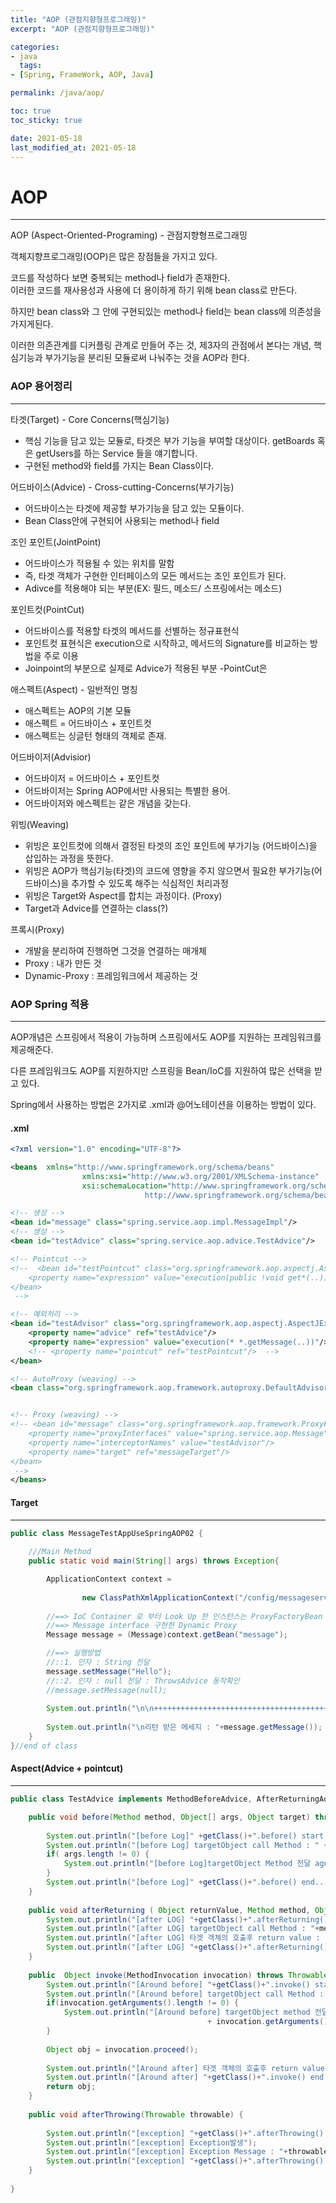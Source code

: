 ```yaml
---
title: "AOP (관점지향형프로그래밍)"
excerpt: "AOP (관점지향형프로그래밍)"

categories:
- java
  tags:
- [Spring, FrameWork, AOP, Java]

permalink: /java/aop/

toc: true
toc_sticky: true

date: 2021-05-18
last_modified_at: 2021-05-18
---
```


# AOP
---
AOP (Aspect-Oriented-Programing) - 관점지향형프로그래밍

객체지향프로그래밍(OOP)은 많은 장점들을 가지고 있다.

코드를 작성하다 보면 중복되는 method나 field가 존재한다.  
이러한 코드를 재사용성과 사용에 더 용이하게 하기 위해 bean class로 만든다.

하지만 bean class와 그 안에 구현되있는 method나 field는 bean class에 의존성을 가지게된다.

이러한 의존관계를 디커플링 관계로 만들어 주는 것, 제3자의 관점에서 본다는 개념, 핵심기능과 부가기능을 분리된 모듈로써 나눠주는 것을 AOP라 한다. 


### AOP 용어정리
---

타겟(Target) - Core Concerns(핵심기능)

 - 핵심 기능을 담고 있는 모듈로, 타겟은 부가 기능을 부여할 대상이다.
   getBoards 혹은 getUsers를 하는 Service 들을 얘기합니다.
 - 구현된 method와 field를 가지는 Bean Class이다.

어드바이스(Advice) - Cross-cutting-Concerns(부가기능)

 - 어드바이스는 타겟에 제공할 부가기능을 담고 있는 모듈이다.
 - Bean Class안에 구현되어 사용되는 method나 field

조인 포인트(JointPoint)

 - 어드바이스가 적용될 수 있는 위치를 말함
 - 즉, 타겟 객체가 구현한 인터페이스의 모든 메서드는 조인 포인트가 된다.
 - Adivce를 적용해야 되는 부분(EX: 필드, 메소드/ 스프링에서는 메소드)

포인트컷(PointCut)

 - 어드바이스를 적용할 타겟의 메서드를 선별하는 정규표현식
 - 포인트컷 표현식은 execution으로 시작하고, 메서드의 Signature를 비교하는 방법을 주로 이용
 - Joinpoint의 부분으로 실제로 Advice가 적용된 부분
  -PointCut은 

애스펙트(Aspect) - 일반적인 명칭

 - 애스펙트는 AOP의 기본 모듈
 - 애스펙트 = 어드바이스 + 포인트컷
 - 애스펙트는 싱글턴 형태의 객체로 존재.

어드바이저(Advisior)

 - 어드바이저 = 어드바이스 + 포인트컷
 - 어드바이저는 Spring AOP에서만 사용되는 특별한 용어.
 - 어드바이저와 에스펙트는 같은 개념을 갖는다.

위빙(Weaving)

 - 위빙은 포인트컷에 의해서 결정된 타겟의 조인 포인트에 부가기능 (어드바이스)을 삽입하는 과정을 뜻한다.
 - 위빙은 AOP가 핵심기능(타겟)의 코드에 영향을 주지 않으면서 필요한 부가기능(어드바이스)을 추가할 수 있도록 해주는 식심적인 처리과정
 - 위빙은 Target와 Aspect를 합치는 과정이다. (Proxy)
 - Target과 Advice를 연결하는 class(?)

프록시(Proxy)

 - 개발을 분리하여 진행하면 그것을 연결하는 매개체
 - Proxy : 내가 만든 것
 - Dynamic-Proxy : 프레임워크에서 제공하는 것

### AOP Spring 적용
---

AOP개념은 스프링에서 적용이 가능하며 스프링에서도 AOP를 지원하는 프레임워크를 제공해준다.  

다른 프레임워크도 AOP를 지원하지만 스프링을 Bean/IoC를 지원하여 많은 선택을 받고 있다.

Spring에서 사용하는 방법은 2가지로 .xml과 @어노테이션을 이용하는 방법이 있다.

#### .xml

``` xml
<?xml version="1.0" encoding="UTF-8"?>

<beans 	xmlns="http://www.springframework.org/schema/beans"
				xmlns:xsi="http://www.w3.org/2001/XMLSchema-instance"
				xsi:schemaLocation="http://www.springframework.org/schema/beans
							  http://www.springframework.org/schema/beans/spring-beans.xsd">

<!-- 생성 -->							  
<bean id="message" class="spring.service.aop.impl.MessageImpl"/>
<!-- 생성 -->
<bean id="testAdvice" class="spring.service.aop.advice.TestAdvice"/>

<!-- Pointcut -->
<!--  <bean id="testPointcut" class="org.springframework.aop.aspectj.AspectJExpressionPointcut">
	<property name="expression" value="execution(public !void get*(..))"/>
</bean> 
 -->

<!-- 예외처리 -->
<bean id="testAdvisor" class="org.springframework.aop.aspectj.AspectJExpressionPointcutAdvisor">
	<property name="advice" ref="testAdvice"/>
	<property name="expression" value="execution(* *.getMessage(..))"/>
	<!-- <property name="pointcut" ref="testPointcut"/>  -->
</bean>

<!-- AutoProxy (weaving) -->
<bean class="org.springframework.aop.framework.autoproxy.DefaultAdvisorAutoProxyCreator"/>


<!-- Proxy (weaving) -->
<!-- <bean id="message" class="org.springframework.aop.framework.ProxyFactoryBean">
	<property name="proxyInterfaces" value="spring.service.aop.Message"/>  #Target이 인터페이스를 구현하기에 생략가능
	<property name="interceptorNames" value="testAdvisor"/>
	<property name="target" ref="messageTarget"/>
</bean>
 -->
</beans>
```

#### Target
---
```java
public class MessageTestAppUseSpringAOP02 {
	
	///Main Method
	public static void main(String[] args) throws Exception{

		ApplicationContext context = 
		
				new ClassPathXmlApplicationContext("/config/messageservice.xml");
		
		//==> IoC Container 로 부터 Look Up 한 인스턴스는 ProxyFactoryBean 객체가 생성해준 
		//==> Message interface 구현한 Dynamic Proxy
		Message message = (Message)context.getBean("message");

		//==> 실행방법
		//::1. 인자 : String 전달
	    message.setMessage("Hello");
	    //::2. 인자 : null 전달 : ThrowsAdvice 동작확인
		//message.setMessage(null);
	    
	    System.out.println("\n\n+++++++++++++++++++++++++++++++++++++++++++++\n\n");
		
	    System.out.println("\n리턴 받은 메세지 : "+message.getMessage());
	}
}//end of class
```

#### Aspect(Advice + pointcut)
---
```java
public class TestAdvice implements MethodBeforeAdvice, AfterReturningAdvice, ThrowsAdvice, MethodInterceptor {

	public void before(Method method, Object[] args, Object target) throws Throwable {
		
		System.out.println("[before Log]" +getClass()+".before() start....");
		System.out.println("[before Log] targetObject call Method : " +method);
		if( args.length != 0) {
			System.out.println("[before Log]targetObject Method 전달 agument : "+args[0]);
		}
		System.out.println("[before Log]" +getClass()+".before() end....");
	}
	
	public void afterReturning ( Object returnValue, Method method, Object[] args, Object target) throws Throwable{
		System.out.println("[after LOG] "+getClass()+".afterReturning() start....");
		System.out.println("[after LOG] targetObject call Method : "+method);
		System.out.println("[after LOG] 타겟 객체의 호출후 return value : "+returnValue);
		System.out.println("[after LOG] "+getClass()+".afterReturning() end....");
	}
	
	public  Object invoke(MethodInvocation invocation) throws Throwable{
		System.out.println("[Around before] "+getClass()+".invoke() start.....");
		System.out.println("[Around before] targetObject call Method : "+invocation.getMethod());
		if(invocation.getArguments().length != 0) {
			System.out.println("[Around before] targetObject method 전달 argument : "
											+ invocation.getArguments()[0]);
		}
		
		Object obj = invocation.proceed();
		
		System.out.println("[Around after] 타겟 객체의 호출후 return value : "+obj);
		System.out.println("[Around after] "+getClass()+".invoke() end.....");
		return obj;
	}
	
	public void afterThrowing(Throwable throwable) {
		
		System.out.println("[exception] "+getClass()+".afterThrowing() start.....");
		System.out.println("[exception] Exception발생");
		System.out.println("[exception] Exception Message : "+throwable.getMessage());
		System.out.println("[exception] "+getClass()+".afterThrowing() end.....");
	}
	
}
```






